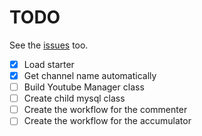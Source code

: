 # TODO
See the [issues](https://github.com/drkostas/youbot/issues) too.
- [X] Load starter
- [X] Get channel name automatically
- [ ] Build Youtube Manager class
- [ ] Create child mysql class
- [ ] Create the workflow for the commenter
- [ ] Create the workflow for the accumulator
